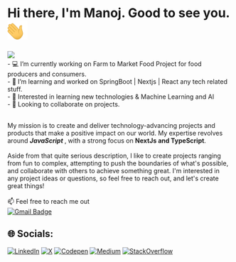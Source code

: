 
# Hi there, I'm Manoj. Good to see you. <img width="45" src="waving_hand.gif" alt="hand" />
<img src="https://user-images.githubusercontent.com/73097560/115834477-dbab4500-a447-11eb-908a-139a6edaec5c.gif"/>
 

<br />
-  💻 I’m currently working on Farm to Market Food Project for food producers and consumers. <br>
-  💬 I’m  learning and worked on SpringBoot | Nextjs | React any tech related stuff.<br>
-  🌱 Interested in learning new technologies & Machine Learning and AI<br>
-   👯 Looking to collaborate on projects. <br><br>

My mission is to create and deliver technology-advancing projects and products that make a positive impact on our world. My expertise revolves around <b> <i> JavaScript</i> </b>, with a strong focus on <b> NextJs and TypeScript</b>.<br><br>Aside from that quite serious description, I like to create projects ranging from fun to complex, attempting to push the boundaries of what's possible, and collaborate with others to achieve something great. I'm interested in any project ideas or questions, so feel free to reach out, and let's create great things! <br><br>
 📫 Feel free to reach me out <br>
 [![Gmail Badge](https://img.shields.io/badge/-Manojlasantha306@gmail.com-c14438?style=flat-square&logo=Gmail&logoColor=white&link=mailto:Manojlasantha306@gmail.com)](mailto:Manojlasantha306@gmail.com)





## 🌐 Socials:
[![LinkedIn](https://img.shields.io/badge/LinkedIn-%230077B5.svg?logo=linkedin&logoColor=white)](https://www.linkedin.com/in/manoj-illangasinghe/) [![X](https://img.shields.io/badge/X-%23000000.svg?logo=X&logoColor=white)](https://twitter.com/ItxLasa)  [![Codepen](https://img.shields.io/badge/CodePen-white?&logo=codepen&logoColor=black)](https://codepen.io/itslasa)    [![Medium](https://img.shields.io/badge/Medium-%23000000.svg?logo=medium&logoColor=white)](https://medium.com/@manojlasantha306)      [![StackOverflow](https://img.shields.io/badge/-StackOverflow-FE7A16?logo=stack-overflow&logoColor=white)](https://stackoverflow.com/users/20635236/manoj-illangasinghe)  












 




